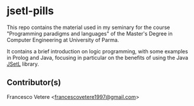 # jsetl-pills
This repo contains the material used in my seminary for the course "Programming paradigms and languages" of the Master's Degree in Computer Engineering at University of Parma.

It contains a brief introduction on logic programming, with some examples in Prolog and Java, focusing in particular on the benefits of using the Java [JSetL](http://www.clpset.unipr.it/jsetl/) library.

## Contributor(s)
Francesco Vetere <<francescovetere1997@gmail.com>>
